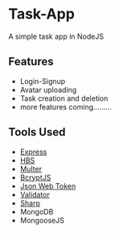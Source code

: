 # Task-App

A simple task app in NodeJS

## Features

- Login-Signup
- Avatar uploading
- Task creation and deletion
- more features coming.........

## Tools Used

- [Express](https://www.npmjs.com/package/express)
- [HBS](https://www.npmjs.com/package/hbs)
- [Multer](https://www.npmjs.com/package/multer)
- [BcryptJS](https://www.npmjs.com/package/bcryptjs)
- [Json Web Token](https://www.npmjs.com/package/jsonwebtoken)
- [Validator](https://www.npmjs.com/package/validator)
- [Sharp](https://www.npmjs.com/package/sharp)
- MongoDB
- MongooseJS
